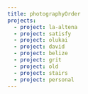 ```yaml
---
title: photographyOrder
projects:
  - project: la-altena
  - project: satisfy
  - project: olukai
  - project: david
  - project: belize
  - project: grit
  - project: old
  - project: stairs
  - project: personal
---
```



